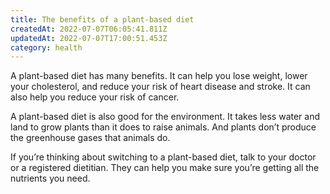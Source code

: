 ```yaml
---
title: The benefits of a plant-based diet
createdAt: 2022-07-07T06:05:41.811Z
updatedAt: 2022-07-07T17:00:51.453Z
category: health
---
```


A plant-based diet has many benefits. It can help you lose weight, lower your cholesterol, and reduce your risk of heart disease and stroke. It can also help you reduce your risk of cancer.

A plant-based diet is also good for the environment. It takes less water and land to grow plants than it does to raise animals. And plants don’t produce the greenhouse gases that animals do.

If you’re thinking about switching to a plant-based diet, talk to your doctor or a registered dietitian. They can help you make sure you’re getting all the nutrients you need.
